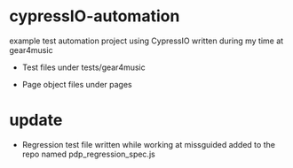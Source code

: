 # cypressIO-automation
example test automation project using CypressIO written during my time at gear4music

* Test files under tests/gear4music

* Page object files under pages


# update

* Regression test file written while working at missguided added to the repo named pdp_regression_spec.js
